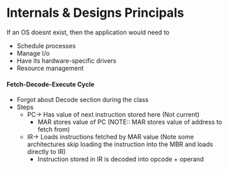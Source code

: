# Internals & Designs Principals

 If an OS doesnt exist, then the application would need to
- Schedule processes
- Manage I/o
- Have its hardware-specific drivers
- Resource management


#### Fetch-Decode-Execute Cycle
- Forgot about Decode section during the class
- Steps
	- PC-> Has value of next instruction stored here (Not current)
		- MAR stores value of PC (NOTE:: MAR stores value of address to fetch from)
	- IR-> Loads instructions fetched by MAR value (Note some architectures skip loading the instruction into the MBR and loads directly to IR)
		- Instruction stored in IR is decoded into opcode + operand